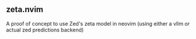 ## zeta.nvim

A proof of concept to use Zed's zeta model in neovim (using either a vllm or actual zed predictions backend)
